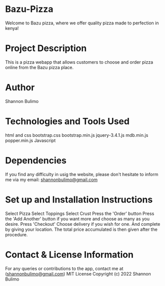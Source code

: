 # Bazu-Pizza
Welcome to Bazu pizza, where we offer quality pizza made to perfection in kenya!
# Project Description
This is a pizza webapp that allows customers to choose and order pizza online from the Bazu pizza place.
# Author
Shannon Bulimo
# Technologies and Tools Used
html and css
bootstrap.css
bootstrap.min.js
jquery-3.4.1.js
mdb.min.js
popper.min.js
Javascript
# Dependencies
If you find any difficulty in usig the website, please don't hesitate to inform me via my email: shannonbulimo@gmail.com

# Set up and Installation Instructions
Select Pizza
Select Toppings
Select Crust
Press the 'Order' button
Press the 'Add Another' button if you want more and choose as many as you desire.
Press 'Checkout'
Choose delivery if you wish for one.
And complete by giving your location.
The total price accumulated is then given after the procedure.

# Contact & License Information
For any queries or contributions to the app, contact me at (shannonbulimo@gmail.com)
MIT License
Copyright (c) 2022 Shannon Bulimo
